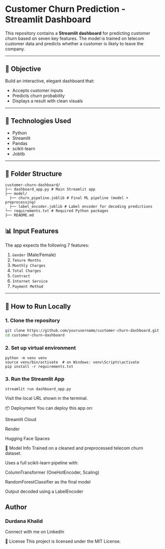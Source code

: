 # Customer Churn Prediction - Streamlit Dashboard

This repository contains a **Streamlit dashboard** for predicting customer churn based on seven key features. The model is trained on telecom customer data and predicts whether a customer is likely to leave the company.

---

## 🎯 Objective

Build an interactive, elegant dashboard that:
- Accepts customer inputs
- Predicts churn probability
- Displays a result with clean visuals

---

## 🧰 Technologies Used

- Python
- Streamlit
- Pandas
- scikit-learn
- Joblib

---

## 📂 Folder Structure
```
customer-churn-dashboard/
├── dashboard_app.py # Main Streamlit app
├── model/
  ├── churn_pipeline.joblib # Final ML pipeline (model + preprocessing)
  ├── label_encoder.joblib # Label encoder for decoding predictions
└── requirements.txt # Required Python packages
├── README.md
```

## 📊 Input Features

The app expects the following 7 features:

1. `Gender` (Male/Female)
2. `Tenure Months`
3. `Monthly Charges`
4. `Total Charges`
5. `Contract`
6. `Internet Service`
7. `Payment Method`

---

## 🚀 How to Run Locally

### 1. Clone the repository
```bash
git clone https://github.com/yourusername/customer-churn-dashboard.git
cd customer-churn-dashboard
```
### 2. Set up virtual environment
```
python -m venv venv
source venv/bin/activate  # on Windows: venv\Scripts\activate
pip install -r requirements.txt
```
### 3. Run the Streamlit App
```
streamlit run dashboard_app.py
```
Visit the local URL shown in the terminal.

📦 Deployment
You can deploy this app on:

Streamlit Cloud

Render

Hugging Face Spaces

🧠 Model Info
Trained on a cleaned and preprocessed telecom churn dataset.

Uses a full scikit-learn pipeline with:

ColumnTransformer (OneHotEncoder, Scaling)

RandomForestClassifier as the final model

Output decoded using a LabelEncoder

## Author
### Durdana Khalid
Connect with me on LinkedIn

📄 License
This project is licensed under the MIT License.
